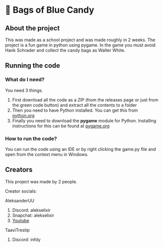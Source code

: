 # 🍬 Bags of Blue Candy
## About the project
This was made as a school project and was made roughly in 2 weeks. The project is a fun game in python using pygame. In the game you must avoid Hank Schrader and collect the candy bags as Walter White.

## Running the code
### What do I need?
You need 3 things.
1. First download all the code as a ZIP (from the releases page or just from the green code button) and extract all the contents to a folder
2. Then you need to have Python installed. You can get this from [python.org](python.org)
3. Finally you need to download the **pygame** module for Python. Installing instructions for this can be found at [pygame.org](https://www.pygame.org/wiki/GettingStarted)
### How to run the code?
You can run the code using an IDE or by right clicking the game.py file and open from the context menu in Windows.

## Creators
This project was made by 2 people. 

Creator socials:<br>

AleksanderUU<br>
1. Discord: alekselixir <br>
2. Snapchat: alekselixir <br>
3. [Youtube](https://www.youtube.com/channel/UCfn3pCtcn6H31a498beMdxQ)

TaaviTrestip <br>
1. Discord: infdy<br>
